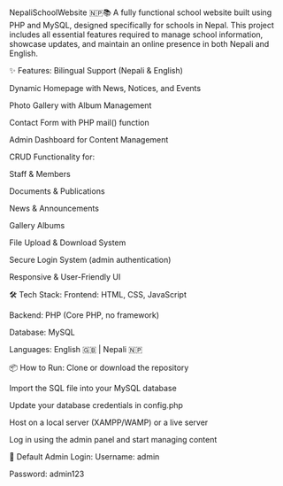 NepaliSchoolWebsite 🇳🇵📚
A fully functional school website built using PHP and MySQL, designed specifically for schools in Nepal. This project includes all essential features required to manage school information, showcase updates, and maintain an online presence in both Nepali and English.

✨ Features:
Bilingual Support (Nepali & English)

Dynamic Homepage with News, Notices, and Events

Photo Gallery with Album Management

Contact Form with PHP mail() function

Admin Dashboard for Content Management

CRUD Functionality for:

Staff & Members

Documents & Publications

News & Announcements

Gallery Albums

File Upload & Download System

Secure Login System (admin authentication)

Responsive & User-Friendly UI

🛠️ Tech Stack:
Frontend: HTML, CSS, JavaScript

Backend: PHP (Core PHP, no framework)

Database: MySQL

Languages: English 🇬🇧 | Nepali 🇳🇵

📦 How to Run:
Clone or download the repository

Import the SQL file into your MySQL database

Update your database credentials in config.php

Host on a local server (XAMPP/WAMP) or a live server

Log in using the admin panel and start managing content

🔐 Default Admin Login:
Username: admin

Password: admin123
